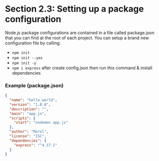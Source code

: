 # Section 2.3: Setting up a package configuration 

Node.js package configurations are contained in a file called package.json that you 
can find at the root of each project. You can setup a brand new configuration file by 
calling:

- `npm init`
- `npm init --yes`
- `npm init -y`
- `npm i express` after create config.json then run this command & install dependencies

### Example (package.json)
```json
{
  "name": "hello_world",
  "version": "1.0.0",
  "description": "",
  "main": "app.js",
  "scripts": {
    "start": "nodemon app.js"
  },
  "author": "Morol",
  "license": "ISC",
  "dependencies": {
    "express": "^4.17.1"
  }
}

```